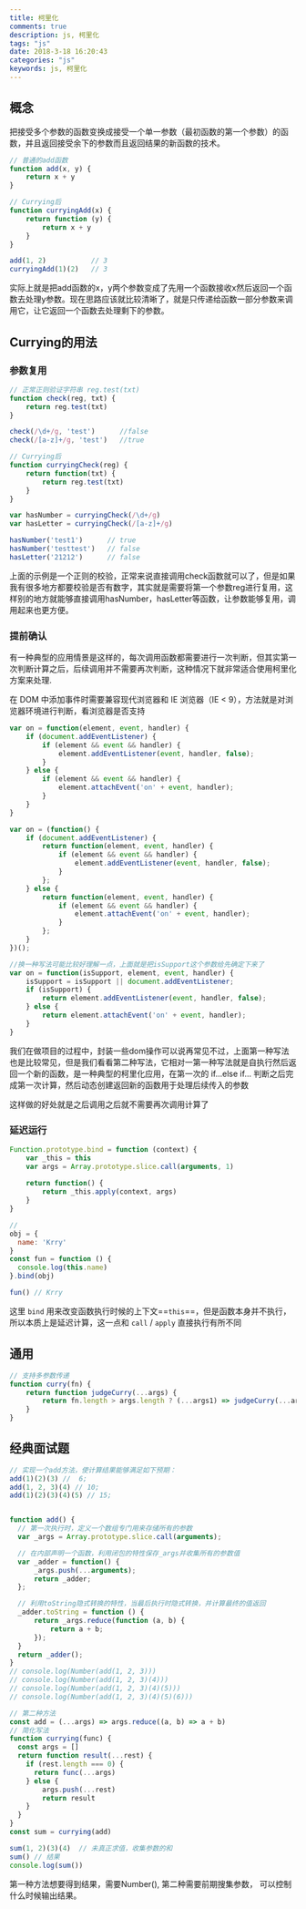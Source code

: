 ```yaml
---
title: 柯里化
comments: true
description: js, 柯里化
tags: "js"
date: 2018-3-18 16:20:43
categories: "js"
keywords: js, 柯里化
---
```


## 概念

把接受多个参数的函数变换成接受一个单一参数（最初函数的第一个参数）的函数，并且返回接受余下的参数而且返回结果的新函数的技术。

```js
// 普通的add函数
function add(x, y) {
    return x + y
}

// Currying后
function curryingAdd(x) {
    return function (y) {
        return x + y
    }
}

add(1, 2)           // 3
curryingAdd(1)(2)   // 3
```

实际上就是把add函数的x，y两个参数变成了先用一个函数接收x然后返回一个函数去处理y参数。现在思路应该就比较清晰了，就是只传递给函数一部分参数来调用它，让它返回一个函数去处理剩下的参数。

## Currying的用法

### 参数复用

```js
// 正常正则验证字符串 reg.test(txt)
function check(reg, txt) {
    return reg.test(txt)
}

check(/\d+/g, 'test')      //false
check(/[a-z]+/g, 'test')   //true

// Currying后
function curryingCheck(reg) {
    return function(txt) {
        return reg.test(txt)
    }
}

var hasNumber = curryingCheck(/\d+/g)
var hasLetter = curryingCheck(/[a-z]+/g)

hasNumber('test1')      // true
hasNumber('testtest')   // false
hasLetter('21212')      // false
```

上面的示例是一个正则的校验，正常来说直接调用check函数就可以了，但是如果我有很多地方都要校验是否有数字，其实就是需要将第一个参数reg进行复用，这样别的地方就能够直接调用hasNumber，hasLetter等函数，让参数能够复用，调用起来也更方便。

### 提前确认

有一种典型的应用情景是这样的，每次调用函数都需要进行一次判断，但其实第一次判断计算之后，后续调用并不需要再次判断，这种情况下就非常适合使用柯里化方案来处理.

在 DOM 中添加事件时需要兼容现代浏览器和 IE 浏览器（IE < 9），方法就是对浏览器环境进行判断，看浏览器是否支持
```js
var on = function(element, event, handler) {
    if (document.addEventListener) {
        if (element && event && handler) {
            element.addEventListener(event, handler, false);
        }
    } else {
        if (element && event && handler) {
            element.attachEvent('on' + event, handler);
        }
    }
}

var on = (function() {
    if (document.addEventListener) {
        return function(element, event, handler) {
            if (element && event && handler) {
                element.addEventListener(event, handler, false);
            }
        };
    } else {
        return function(element, event, handler) {
            if (element && event && handler) {
                element.attachEvent('on' + event, handler);
            }
        };
    }
})();

//换一种写法可能比较好理解一点，上面就是把isSupport这个参数给先确定下来了
var on = function(isSupport, element, event, handler) {
    isSupport = isSupport || document.addEventListener;
    if (isSupport) {
        return element.addEventListener(event, handler, false);
    } else {
        return element.attachEvent('on' + event, handler);
    }
}
```

我们在做项目的过程中，封装一些dom操作可以说再常见不过，上面第一种写法也是比较常见，但是我们看看第二种写法，它相对一第一种写法就是自执行然后返回一个新的函数，是一种典型的柯里化应用，在第一次的 if...else if... 判断之后完成第一次计算，然后动态创建返回新的函数用于处理后续传入的参数

这样做的好处就是之后调用之后就不需要再次调用计算了


### 延迟运行

```js
Function.prototype.bind = function (context) {
    var _this = this
    var args = Array.prototype.slice.call(arguments, 1)
 
    return function() {
        return _this.apply(context, args)
    }
}

//
obj = {
  name: 'Krry'
}
const fun = function () {
  console.log(this.name)
}.bind(obj)

fun() // Krry
```
这里 `bind` 用来改变函数执行时候的上下文==`this`==，但是函数本身并不执行，所以本质上是延迟计算，这一点和 `call` / `apply` 直接执行有所不同

## 通用

```js
// 支持多参数传递
function curry(fn) {
    return function judgeCurry(...args) {
        return fn.length > args.length ? (...args1) => judgeCurry(...args,...args1) : fn(...args);
    }
}
```

## 经典面试题

```js
// 实现一个add方法，使计算结果能够满足如下预期：
add(1)(2)(3) //  6;
add(1, 2, 3)(4) // 10;
add(1)(2)(3)(4)(5) // 15;


function add() {
  // 第一次执行时，定义一个数组专门用来存储所有的参数
  var _args = Array.prototype.slice.call(arguments);

  // 在内部声明一个函数，利用闭包的特性保存_args并收集所有的参数值
  var _adder = function() {
      _args.push(...arguments);
      return _adder;
  };

  // 利用toString隐式转换的特性，当最后执行时隐式转换，并计算最终的值返回
  _adder.toString = function () {
      return _args.reduce(function (a, b) {
          return a + b;
      });
  }
  return _adder();
}
// console.log(Number(add(1, 2, 3)))
// console.log(Number(add(1, 2, 3)(4)))
// console.log(Number(add(1, 2, 3)(4)(5)))
// console.log(Number(add(1, 2, 3)(4)(5)(6)))

// 第二种方法
const add = (...args) => args.reduce((a, b) => a + b)
// 简化写法
function currying(func) {
  const args = []
  return function result(...rest) {
    if (rest.length === 0) {
      return func(...args)
    } else {
        args.push(...rest)
        return result
    }
  }
}
const sum = currying(add)

sum(1, 2)(3)(4)  // 未真正求值，收集参数的和
sum() // 结果
console.log(sum())
```
第一种方法想要得到结果，需要Number(), 第二种需要前期搜集参数， 可以控制什么时候输出结果。



